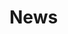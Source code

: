 # News
<!-- - *202305*: 🎉 Five papers are accepted by ACL 2023
- *202304*: 🔥 We release [AudioGPT](https://github.com/AIGC-Audio/AudioGPT) (⭐️6k+)
- *202304*: 🎉 One paper ([Make-an-Audio](https://text-to-audio.github.io/)) is accepted by ICML 2023
- *202301*: DiffSinger was introduced in [a very popular video](https://www.bilibili.com/video/BV1uM411t7ZJ) (2000k+ views) in Bilibili!
- *202301*: Three papers are accepted by ICLR 2023!
- *202301*: I join [Bytedance AI Lab, Speech & Audio Team](https://ailab.bytedance.com/) <img src='./images/tiktok.png' style='width: 6em;'> as a research scientist in Singapore!
- *202212*: 🎉 My [google scholar](https://scholar.google.com/citations?user=4FA6C0AAAAAJ) citations have exceeded 2000!
- *202202*: I release a modern and responsive academic personal [homepage template](https://github.com/RayeRen/acad-homepage.github.io). Welcome to STAR and FORK! -->